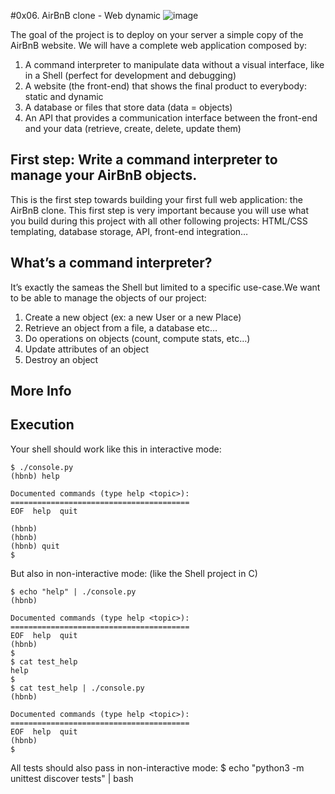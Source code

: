 #0x06. AirBnB clone - Web dynamic 
![image](https://user-images.githubusercontent.com/113690133/223448020-88f93844-6013-44c3-912b-3ff7513e0214.png)

The goal of the project is to deploy on your server a simple copy of the AirBnB website.
We will have a complete web application composed by:

1. A command interpreter to manipulate data without a visual interface, like in a Shell (perfect for development and debugging)
2. A website (the front-end) that shows the final product to everybody: static and dynamic
3. A database or files that store data (data = objects)
4. An API that provides a communication interface between the front-end and your data (retrieve, create, delete, update them)
  
## First step: Write a command interpreter to manage your AirBnB objects.
This is the first step towards building your first full web application: the AirBnB clone. This first step is very important because you will use what you build during this project with all other following projects: HTML/CSS templating, database storage, API, front-end integration…

## What’s a command interpreter?
It’s exactly the sameas the Shell but limited to a specific use-case.We want to be able to manage the objects of our project:

1. Create a new object (ex: a new User or a new Place)
2. Retrieve an object from a file, a database etc…
3. Do operations on objects (count, compute stats, etc…)
4. Update attributes of an object
5. Destroy an object
## More Info
## Execution
Your shell should work like this in interactive mode:
```
$ ./console.py
(hbnb) help

Documented commands (type help <topic>):
========================================
EOF  help  quit

(hbnb) 
(hbnb) 
(hbnb) quit
$
```
But also in non-interactive mode: (like the Shell project in C)
```
$ echo "help" | ./console.py
(hbnb)

Documented commands (type help <topic>):
========================================
EOF  help  quit
(hbnb) 
$
$ cat test_help
help
$
$ cat test_help | ./console.py
(hbnb)

Documented commands (type help <topic>):
========================================
EOF  help  quit
(hbnb) 
$
```
All tests should also pass in non-interactive mode: $ echo "python3 -m unittest discover tests" | bash

